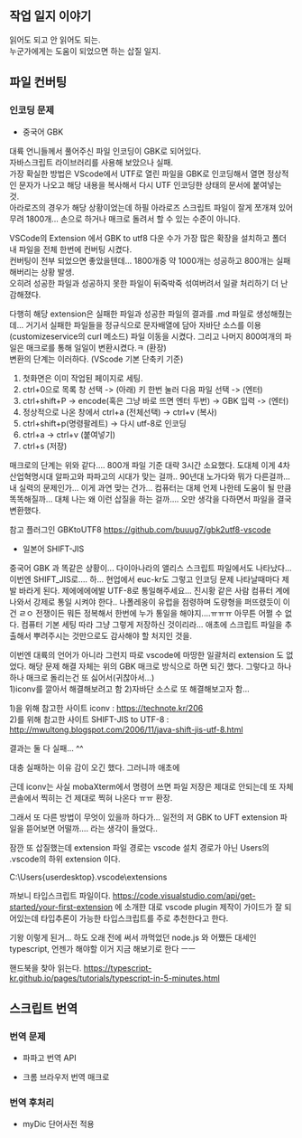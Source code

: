 
## 작업 일지 이야기

읽어도 되고 안 읽어도 되는.  
누군가에게는 도움이 되었으면 하는 삽질 일지.


## 파일 컨버팅


### 인코딩 문제

- 중국어 GBK

대륙 언니들께서 풀어주신 파일 인코딩이 GBK로 되어있다.  
자바스크립트 라이브러리를 사용해 보았으나 실패.  
가장 확실한 방법은 VScode에서 UTF로 열린 파일을 GBK로 인코딩해서 열면 정상적인 문자가 나오고 해당 내용을 복사해서 다시 UTF 인코딩한 상태의 문서에 붙여넣는 것.  
아라로즈의 경우가 해당 상황이었는데 하필 아라로즈 스크립트 파일이 잘게 쪼개져 있어 무려 1800개... 손으로 하거나 매크로 돌려서 할 수 있는 수준이 아니다.  

VSCode의 Extension 에서 GBK to utf8 다운 수가 가장 많은 확장을 설치하고 폴더 내 파일을 전체 한번에 컨버팅 시켰다.  
컨버팅이 전부 되었으면 좋았을텐데... 
1800개중 약 1000개는 성공하고 800개는 실패해버리는 상황 발생.  
오히려 성공한 파일과 성공하지 못한 파일이 뒤죽박죽 섞여버려서 일괄 처리하기 더 난감해졌다.  

다행히 해당 extension은 실패한 파일과 성공한 파일의 결과를 .md 파일로 생성해줬는데... 
거기서 실패한 파일들을 정규식으로 문자배열에 담아 자바단 소스를 이용(customizeservice의 curl 메소드) 파일 이동을 시켰다.
그리고 나머지 800여개의 파일은 매크로를 통해 일일이 변환시켰다.ㅋ (환장)  
변환의 단계는 이러하다. (VScode 기본 단축키 기준)

1. 첫화면은 이미 작업된 페이지로 세팅.
2. ctrl+0으로 목록 창 선택 -> (아래) 키 한번 눌러 다음 파일 선택 -> (엔터)
3. ctrl+shift+P -> encode(혹은 그냥 바로 뜨면 엔터 두번) -> GBK 입력 -> (엔터) 
4. 정상적으로 나온 창에서 ctrl+a (전체선택) -> ctrl+v (복사)
5. ctrl+shift+p(명령팔레트) -> 다시 utf-8로 인코딩
6. ctrl+a -> ctrl+v (붙여넣기)
7. ctrl+s (저장)

매크로의 단계는 위와 같다.... 800개 파일 기준 대략 3시간 소요했다. 도대체 이게 4차산업혁명시대 알파고와 파파고의 시대가 맞는 걸까.. 90년대 노가다와 뭐가 다른걸까... 
내 실력의 문제인가... 이게 과연 맞는 건가... 컴퓨터는 대체 언제 나한테 도움이 될 만큼 똑똑해질까... 대체 나는 왜 이런 삽질을 하는 걸까.... 오만 생각을 다하면서 파일을 결국 변환했다. 

참고 플러그인 GBKtoUTF8 https://github.com/buuug7/gbk2utf8-vscode



- 일본어 SHIFT-JIS

중국어 GBK 과 똑같은 상황이... 다이아나라의 앨리스 스크립트 파일에서도 나타났다... 이번엔 SHIFT_JIS로.... 하... 
현업에서 euc-kr도 그렇고 인코딩 문제 나타날때마다 제발 바라게 된다. 제에에에에발 UTF-8로 통일해주세요... 진시황 같은 사람 컴퓨터 계에 나와서 강제로 통일 시켜야 한다.. 
나폴레옹이 유럽을 점령하며 도량형을 퍼뜨렸듯이 이건 ㄹㅇ 전쟁이든 뭐든 정복해서 한번에 누가 통일을 해야지....ㅠㅠㅠ 
아무튼 어쩔 수 없다. 컴퓨터 기본 세팅 따라 그냥 그렇게 저장하신 것이리라... 애초에 스크립트 파일을 추출해서 뿌려주시는 것만으로도 감사해야 할 처지인 것을.

이번엔 대륙의 언어가 아니라 그런지 따로 vscode에 마땅한 일괄처리 extension 도 없었다. 해당 문제 해결 자체는 위의 GBK 매크로 방식으로 하면 되긴 했다. 그렇다고 하나하나 매크로 돌리는건 또 싫어서(귀찮아서...)  
1)iconv를 깔아서 해결해보려고 함 2)자바단 소스로 또 해결해보고자 함...

1)을 위해 참고한 사이트 iconv : https://technote.kr/206  
2)를 위해 참고한 사이트 SHIFT-JIS to UTF-8 : http://mwultong.blogspot.com/2006/11/java-shift-jis-utf-8.html  


결과는 둘 다 실패... ^^

대충 실패하는 이유 감이 오긴 했다. 그러니까 애초에 

근데 iconv는 사실 mobaXterm에서 명령어 쓰면 파일 저장은 제대로 안되는데 또 자체 콘솔에서 찍히는 건 제대로 찍혀 나온다 ㅠㅠ 환장.  


그래서 또 다른 방법이 무엇이 있을까 하다가... 일전의 저 GBK to UFT extension 파일을 뜯어보면 어떨까.... 라는 생각이 들었다..

잠깐 또 삽질했는데 extension 파일 경로는 vscode 설치 경로가 아닌 Users의 .vscode의 하위 extension 이다.

C:\Users\{userdesktop}\.vscode\extensions 


까보니 타입스크립트 파일이다. 
https://code.visualstudio.com/api/get-started/your-first-extension 에 소개한 대로 vscode plugin 제작이 가이드가 잘 되어있는데
타입추론이 가능한 타입스크립트를 주로 추천한다고 한다.

기왕 이렇게 된거... 하도 오래 전에 써서 까먹었던 node.js 와 어쨌든 대세인 typescript, 언젠가 해야할 이거 지금 해보기로 한다 ㅡㅡ 

핸드북을 찾아 읽는다. https://typescript-kr.github.io/pages/tutorials/typescript-in-5-minutes.html




## 스크립트 번역


### 번역 문제

- 파파고 번역 API

- 크롬 브라우저 번역 매크로


### 번역 후처리

- myDic 단어사전 적용